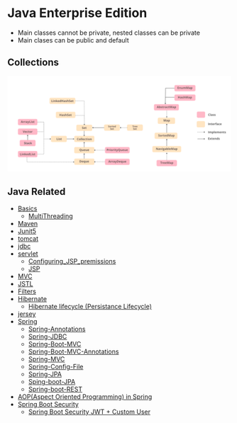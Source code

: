 # Java Enterprise Edition

- Main classes cannot be private, nested classes can be private
- Main clases can be public and default

## Collections

<img src="./images/Java-Hierarchy.png" />

## Java Related
- [Basics](./sub/basic.md)
  - [MultiThreading](./sub/multiThreading.md)
- [Maven](./sub/maven.md)
- [Junit5](./sub/junit5.md)
- [tomcat](./sub/tomcat.md)
- [jdbc](./sub/jdbc.md)
- [servlet](./sub/servlet.md)
  - [Configuring_JSP_premissions](./sub/JSP_Permissions.md)
  - [JSP](./sub/JSP.md)
- [MVC](./sub/MVC.md)
- [JSTL](./sub/JSP.md#jstl-jsp-standard-template-library)
- [Filters](./sub/servlet.md#filters)
- [Hibernate](./sub/hibernate.md)
  - [Hibernate lifecycle (Persistance Lifecycle)](./sub/hibernate_lifecycle.md)
- [jersey](./sub/rest.md)
- [Spring](./sub/spring.md)
  - [Spring-Annotations](./sub/spring_annotations.md)
  - [Spring-JDBC](./sub/spring_jdbc.md)
  - [Spring-Boot-MVC](./sub/spring_boot_mvc.md)
  - [Spring-Boot-MVC-Annotations](./sub/spring_boot_mvc_annotations.md)
  - [Spring-MVC](./sub/spring_mvc.md)
  - [Spring-Config-File](./sub/spring_config.md)
  - [Spring-JPA](./sub/spring_jpa.md)
  - [Sping-boot-JPA](./sub/spring_boot_jpa.md)
  - [Spring-boot-REST](./sub/spring_boot_rest.md)
- [AOP(Aspect Oriented Programming) in Spring](./sub/spring_AOP.md)
- [Spring Boot Security](./sub/spring_boot_secutiy.md)
  - [Spring Boot Security JWT + Custom User](./sub/spring_boot_security_jwt.md)